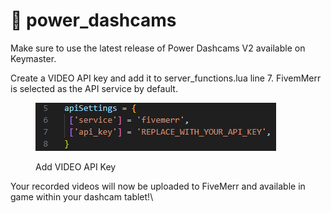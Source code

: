 # 💪 power\_dashcams

Make sure to use the latest release of Power Dashcams V2 available on Keymaster.

Create a VIDEO API key and add it to server_functions.lua line 7.
FivemMerr is selected as the API service by default.

<figure><img src="../../.gitbook/assets/dashcams_api_settings.png" alt=""><figcaption><p>Add VIDEO API Key</p></figcaption></figure>

&#x20;Your recorded videos will now be uploaded to FiveMerr and available in game within your dashcam tablet!\
